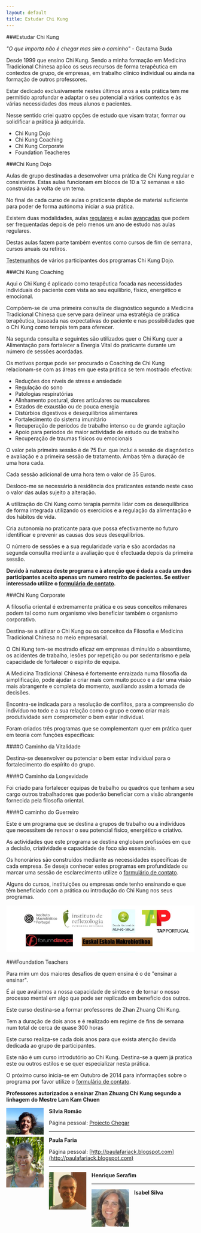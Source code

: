 ```yaml
--- 
layout: default 
title: Estudar Chi Kung
---
```


###Estudar Chi Kung

*"O que importa não é chegar mas sim o caminho"* - Gautama Buda

Desde 1999 que ensino Chi Kung. Sendo a minha formação em Medicina
Tradicional Chinesa aplico os seus recursos de forma terapêutica em
contextos de grupo, de empresas, em trabalho clínico individual ou ainda
na formação de outros professores.  

Estar dedicado exclusivamente nestes últimos anos a esta prática tem me
permitido aprofundar e adaptar o seu potencial a vários contextos e às
várias necessidades dos meus alunos e pacientes. 

Nesse sentido criei quatro opções de estudo que visam tratar, formar ou
solidificar a prática já adquirida.

+ Chi Kung Dojo 
+ Chi Kung Coaching
+ Chi Kung Corporate
+ Foundation Teacheres

###Chi Kung Dojo

Aulas de grupo destinadas a desenvolver uma prática de Chi Kung regular
e consistente. Estas aulas funcionam em blocos de 10 a 12 semanas e são
construídas à volta de um tema.

No final de cada curso de aulas o praticante dispõe de material suficiente
para poder de forma autónoma iniciar a sua prática. 

Existem duas modalidades, aulas
[regulares](http://devagar.org/regulares.html) e aulas
[avançadas](http://devagar.org/avancadas.html) que podem ser frequentadas
depois de pelo menos um ano de estudo nas aulas regulares. 

Destas aulas fazem parte também eventos como cursos de fim de semana,
cursos anuais ou retiros.

[Testemunhos](http://devagar.org/testemunhos.html) de vários participantes dos
programas Chi Kung Dojo.

###Chi Kung Coaching

Aqui o Chi Kung é aplicado como terapêutica focada nas necessidades
individuais do paciente com vista ao seu equilíbrio, físico, energético
e emocional.   

Compõem-se de uma primeira consulta de diagnóstico segundo a Medicina
Tradicional Chinesa que serve para delinear uma estratégia de prática
terapêutica, baseada nas expectativas do paciente e nas possibilidades que
o Chi Kung como terapia tem para oferecer. 

Na segunda consulta e seguintes são utilizados quer o Chi Kung quer
a Alimentação para fortalecer a Energia Vital do praticante durante um
número de sessões acordadas.  

Os motivos porque pode ser procurado o Coaching de Chi Kung relacionam-se
com as áreas em que esta prática se tem mostrado efectiva:

+ Reduções dos níveis de stress e ansiedade
+ Regulação do sono
+ Patologias respiratórias
+ Alinhamento postural, dores articulares ou musculares 
+ Estados de exaustão ou de pouca energia
+ Distúrbios digestivos e desequilíbrios alimentares
+ Fortalecimento do sistema imunitário
+ Recuperação de períodos de trabalho intenso ou de grande agitação
+ Apoio para períodos de maior actividade de estudo ou de trabalho
+ Recuperação de traumas físicos ou emocionais

O valor pela primeira sessão é de 75 Eur. que inclui a sessão de
diagnóstico e avaliação e a primeira sessão de tratamento. Ambas têm
a duração de uma hora cada. 

Cada sessão adicional de uma hora tem o valor de 35 Euros.

Desloco-me se necessário à residência dos praticantes estando neste caso
o valor das aulas sujeito a alteração.

A utilização do Chi Kung como terapia permite lidar com os desequilíbrios
de forma integrada utilizando os exercícios e a regulação da alimentação
e dos hábitos de vida. 

Cria autonomia no praticante para que possa efectivamente no futuro
identificar e prevenir as causas dos seus desequilíbrios. 

O número de sessões e a sua regularidade varia e são acordadas na segunda
consulta mediante a avaliação que é efectuada depois da primeira sessão.  

**Devido à natureza deste programa e à atenção que é dada a cada um dos
participantes aceito apenas um numero restrito de pacientes. Se estiver
interessado utilize o [formulário de
contato](http://devagar.org/contato.html).**

<a id="empresas"> </a>

###Chi Kung Corporate

A filosofia oriental é extremamente prática e os seus conceitos milenares
podem tal como num organismo vivo beneficiar também o organismo
corporativo.

Destina-se a utilizar o Chi Kung ou os conceitos da Filosofia e Medicina
Tradicional Chinesa no meio empresarial.

O Chi Kung tem-se mostrado eficaz em empresas diminuído o absentismo, os
acidentes de trabalho, lesões por repetição ou por sedentarismo e pela
capacidade de fortalecer o espírito de equipa.  

A Medicina Tradicional Chinesa é fortemente enraizada numa filosofia da
simplificação, pode ajudar a criar mais com muito pouco e a dar uma visão
mais abrangente e completa do momento, auxiliando assim a tomada de
decisões. 

Encontra-se indicada para a resolução de conflitos, para a compreensão do
indivíduo no todo e a sua relação como o grupo e como criar mais
produtividade sem comprometer o bem estar individual. 

Foram criados três programas que se complementam quer em prática quer em
teoria com funções específicas: 

####O Caminho da Vitalidade

Destina-se desenvolver ou potenciar o bem estar individual para o
fortalecimento do espírito do grupo.

####O Caminho da Longevidade

Foi criado para fortalecer equipas de trabalho ou quadros que tenham a seu
cargo outros trabalhadores que poderão beneficiar com a visão abrangente
fornecida pela filosofia oriental. 

####O caminho do Guerreiro

Este é um programa que se destina a grupos de trabalho ou a indivíduos que
necessitem de renovar o seu potencial físico, energético e criativo.

As actividades que este programa se destina englobam profissões em que
a decisão, criatividade e capacidade de foco são essenciais. 

Os honorários são construídos mediante as necessidades específicas de cada
empresa. Se deseja conhecer estes programas em profundidade ou marcar uma
sessão de esclarecimento utilize o [formulário de
contato](http://devagar.org/contato.html).

Alguns do cursos, instituições ou empresas onde tenho ensinando e que têm
beneficiado com a prática ou introdução do Chi Kung nos seus programas. 

![empresas](/files/empresas.jpg)


###Foundation Teachers 

Para mim um dos maiores desafios de quem ensina é o de "ensinar a ensinar".

É ai que avaliamos a nossa capacidade de síntese e de tornar o nosso
processo mental em algo que pode ser replicado em benefício dos outros. 

Este curso destina-se a formar professores de Zhan Zhuang Chi Kung.

Tem a duração de dois anos e é realizado em regime de fins de semana num
total de cerca de quase 300 horas

Este curso realiza-se cada dois anos para que exista atenção devida
dedicada ao grupo de participantes. 

Este não é um curso introdutório ao Chi Kung. Destina-se a quem já pratica
este ou outros estilos e se quer especializar nesta prática. 

O próximo curso inicia-se em Outubro de 2014 para informações sobre
o programa por favor utilize o [formulário de
contato](http://devagar.org/contato.html).  

**Professores autorizados a ensinar Zhan Zhuang Chi Kung segundo a linhagem do Mestre Lam Kam Chuen** 

<p><img src="/files/silvia.jpg" class="profile" style="float: left;
margin-right: 1em; width: 100px;"></p>

**Sílvia Romão** 

Página pessoal: [Projecto Chegar](http://chegar.org)

<hr>

<p><img src="/files/paula.jpg" class="profile" style="float: left;
margin-right: 1em; width: 100px;"></p>

**Paula Faria** 

Página pessoal:
[http://paulafariack.blogspot.com](http://paulafariack.blogspot.com)

<hr>

<p><img src="/files/henrique.jpg" class="profile" style="float: left;
margin-right: 1em; width: 100px;"></p>

**Henrique Serafim**  

<hr>
<p><img src="/files/isabel.jpg" class="profile" style="float: left;
margin-right: 1em; width: 100px;"></p>

**Isabel Silva**

